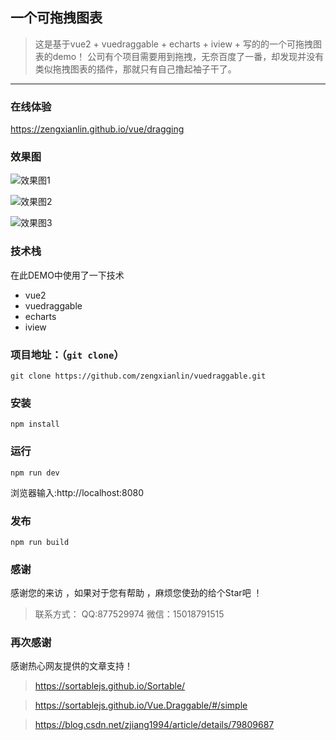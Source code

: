 <!--
 * @Author: 曾宪林 877529974qq.com
 * @Date: 2019-07-18 15:41:21
 * @Last Modified by: 曾宪林
 * @Last Modified time: Do not edit
 * @Description: 简言
 -->
## 一个可拖拽图表
> 这是基于vue2 + vuedraggable + echarts + iview + 写的的一个可拖拽图表的demo！
公司有个项目需要用到拖拽，无奈百度了一番，却发现并没有类似拖拽图表的插件，那就只有自己撸起袖子干了。
------

### 在线体验
https://zengxianlin.github.io/vue/dragging

### 效果图

![效果图1](https://github.com/zengxianlin/vuedraggable/blob/master/src/assets/00.jpg)

![效果图2](https://github.com/zengxianlin/vuedraggable/blob/master/src/assets/01.jpg)

![效果图3](https://github.com/zengxianlin/vuedraggable/blob/master/src/assets/02.gif)

### 技术栈
在此DEMO中使用了一下技术
* vue2
* vuedraggable
* echarts
* iview


### 项目地址：（`git clone`）

```shell
git clone https://github.com/zengxianlin/vuedraggable.git
```
### 安装

```
npm install
```

### 运行

```
npm run dev
```
浏览器输入:http://localhost:8080

### 发布

```
npm run build
```
### 感谢

感谢您的来访 ，如果对于您有帮助 ，麻烦您使劲的给个Star吧 ！

> 联系方式：
> QQ:877529974
> 微信：15018791515


### 再次感谢

感谢热心网友提供的文章支持！

> https://sortablejs.github.io/Sortable/

> https://sortablejs.github.io/Vue.Draggable/#/simple

> https://blog.csdn.net/zjiang1994/article/details/79809687